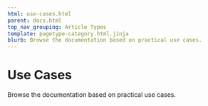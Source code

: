 ```yaml
---
html: use-cases.html
parent: docs.html
top_nav_grouping: Article Types
template: pagetype-category.html.jinja
blurb: Browse the documentation based on practical use cases.
---
```

# Use Cases
Browse the documentation based on practical use cases.